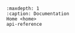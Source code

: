 ```{include} ../README.md
```

```{toctree}
:maxdepth: 1
:caption: Documentation
Home <home>
api-reference
```
